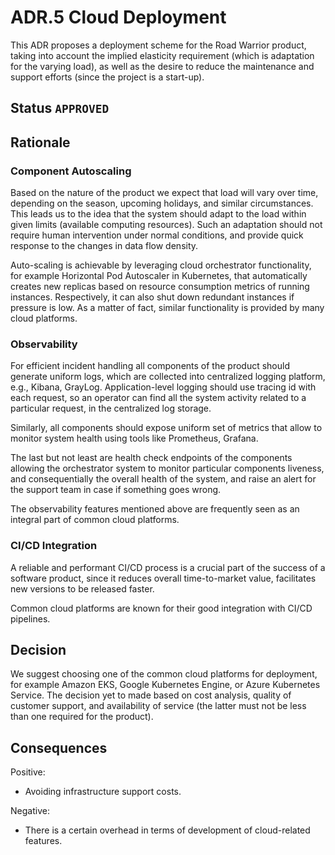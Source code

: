 # ADR.5 Cloud Deployment

This ADR proposes a deployment scheme for the Road Warrior product, taking into account the implied elasticity
requirement (which is adaptation for the varying load), as well as the desire to reduce the maintenance and support
efforts (since the project is a start-up).

## Status `APPROVED`

## Rationale

### Component Autoscaling

Based on the nature of the product we expect that load will vary over time, depending on the season, upcoming holidays,
and similar circumstances. This leads us to the idea that the system should adapt to the load within given limits
(available computing resources). Such an adaptation should not require human intervention under normal conditions, and
provide quick response to the changes in data flow density.

Auto-scaling is achievable by leveraging cloud orchestrator functionality, for example Horizontal Pod Autoscaler in
Kubernetes, that automatically creates new replicas based on resource consumption metrics of running instances.
Respectively, it can also shut down redundant instances if pressure is low. As a matter of fact, similar functionality
is provided by many cloud platforms.

### Observability

For efficient incident handling all components of the product should generate uniform logs, which are collected into
centralized logging platform, e.g., Kibana, GrayLog. Application-level logging should use tracing id with each request,
so an operator can find all the system activity related to a particular request, in the centralized log storage.

Similarly, all components should expose uniform set of metrics that allow to monitor system health using tools
like Prometheus, Grafana.

The last but not least are health check endpoints of the components allowing the orchestrator system to monitor
particular components liveness, and consequentially the overall health of the system, and raise an alert for the
support team in case if something goes wrong.

The observability features mentioned above are frequently seen as an integral part of common cloud platforms.

### CI/CD Integration

A reliable and performant CI/CD process is a crucial part of the success of a software product, since it reduces
overall time-to-market value, facilitates new versions to be released faster.

Common cloud platforms are known for their good integration with CI/CD pipelines.

## Decision

We suggest choosing one of the common cloud platforms for deployment, for example Amazon EKS, Google Kubernetes Engine, or Azure Kubernetes Service. The decision yet to made based on cost analysis, quality of customer support,
and availability of service (the latter must not be less than one required for the product).

## Consequences

Positive:

* Avoiding infrastructure support costs.

Negative:

* There is a certain overhead in terms of development of cloud-related features.